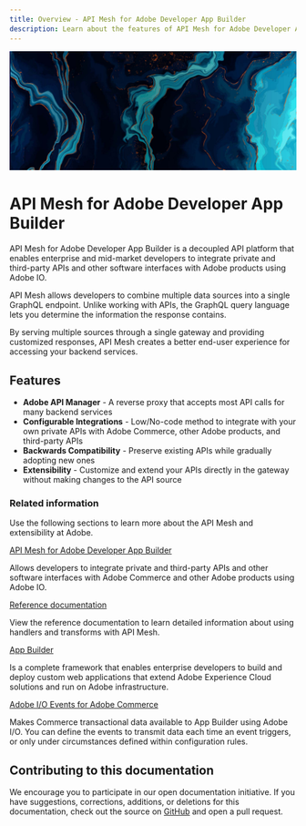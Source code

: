 ```yaml
---
title: Overview - API Mesh for Adobe Developer App Builder
description: Learn about the features of API Mesh for Adobe Developer App Builder.
---
```


<Hero slots="image, heading, text"/>

![Commerce Eventing](_images/home-bg.jpeg)

# API Mesh for Adobe Developer App Builder

API Mesh for Adobe Developer App Builder is a decoupled API platform that enables enterprise and mid-market developers to integrate private and third-party APIs and other software interfaces with Adobe products using Adobe IO.

API Mesh allows developers to combine multiple data sources into a single GraphQL endpoint. Unlike working with APIs, the GraphQL query language lets you determine the information the response contains.

By serving multiple sources through a single gateway and providing customized responses, API Mesh creates a better end-user experience for accessing your backend services.

## Features

-  **Adobe API Manager** - A reverse proxy that accepts most API calls for many backend services
-  **Configurable Integrations** - Low/No-code method to integrate with your own private APIs with Adobe Commerce, other Adobe products, and third-party APIs
-  **Backwards Compatibility** - Preserve existing APIs while gradually adopting new ones
-  **Extensibility** - Customize and extend your APIs directly in the gateway without making changes to the API source

### Related information

Use the following sections to learn more about the API Mesh and extensibility at Adobe.

<DiscoverBlock slots="link, text"/>

[API Mesh for Adobe Developer App Builder](gateway/index.md)

Allows developers to integrate private and third-party APIs and other software interfaces with Adobe Commerce and other Adobe products using Adobe IO.

<DiscoverBlock slots="link, text"/>

[Reference documentation](./reference/)

View the reference documentation to learn detailed information about using handlers and transforms with API Mesh.

<DiscoverBlock slots="link, text"/>

[App Builder](https://developer.adobe.com/app-builder/docs/overview/)

Is a complete framework that enables enterprise developers to build and deploy custom web applications that extend Adobe Experience Cloud solutions and run on Adobe infrastructure.

<DiscoverBlock slots="link, text"/>

[Adobe I/O Events for Adobe Commerce](https://developer.adobe.com/commerce/events)

Makes Commerce transactional data available to App Builder using Adobe I/O. You can define the events to transmit data each time an event triggers, or only under circumstances defined within configuration rules.

## Contributing to this documentation

We encourage you to participate in our open documentation initiative. If you have suggestions, corrections, additions, or deletions for this documentation, check out the source on [GitHub](https://github.com/AdobeDocs/graphql-mesh-gateway) and open a pull request.

<!-- Link Definitions -->

[GraphQL]: https://graphql.org/
